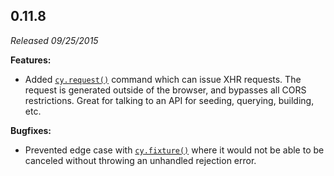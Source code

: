 ## 0.11.8

_Released 09/25/2015_

**Features:**

- Added [`cy.request()`](/api/commands/request) command which can issue XHR requests. The request is generated outside of the browser, and bypasses all CORS restrictions. Great for talking to an API for seeding, querying, building, etc.

**Bugfixes:**

- Prevented edge case with [`cy.fixture()`](/api/commands/fixture) where it would not be able to be canceled without throwing an unhandled rejection error.
